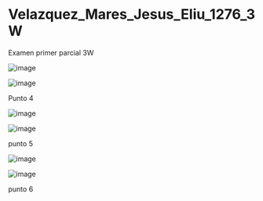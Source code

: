 # Velazquez_Mares_Jesus_Eliu_1276_3W
Examen primer parcial 3W

![image](https://github.com/user-attachments/assets/d4c01c96-b923-4509-9b7c-12e83bee63a1)

![image](https://github.com/user-attachments/assets/4632af1d-46fc-4d83-9463-e57801075b89)

Punto 4

![image](https://github.com/user-attachments/assets/ee3f22f7-33df-48b2-a1ef-77e8f62a1371)

![image](https://github.com/user-attachments/assets/8d7bb188-8e90-4dd2-8228-e4555f3d68ab)

punto 5

![image](https://github.com/user-attachments/assets/880fe1d0-aba2-433a-bd85-dc149362be05)

![image](https://github.com/user-attachments/assets/818904ef-ea98-422a-93c6-f1ed0be0a0f9)

punto 6
